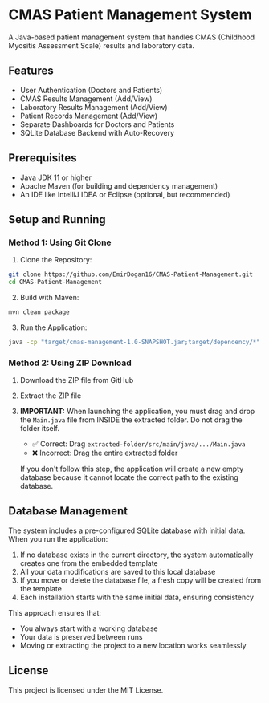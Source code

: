 # CMAS Patient Management System

A Java-based patient management system that handles CMAS (Childhood Myositis Assessment Scale) results and laboratory data.

## Features

- User Authentication (Doctors and Patients)
- CMAS Results Management (Add/View)
- Laboratory Results Management (Add/View)
- Patient Records Management (Add/View)
- Separate Dashboards for Doctors and Patients
- SQLite Database Backend with Auto-Recovery

## Prerequisites

- Java JDK 11 or higher
- Apache Maven (for building and dependency management)
- An IDE like IntelliJ IDEA or Eclipse (optional, but recommended)

## Setup and Running

### Method 1: Using Git Clone

1. Clone the Repository:
```bash
git clone https://github.com/EmirDogan16/CMAS-Patient-Management.git
cd CMAS-Patient-Management
```

2. Build with Maven:
```bash
mvn clean package
```

3. Run the Application:
```bash
java -cp "target/cmas-management-1.0-SNAPSHOT.jar;target/dependency/*" com.patientx.Main
```

### Method 2: Using ZIP Download

1. Download the ZIP file from GitHub
2. Extract the ZIP file
3. **IMPORTANT:** When launching the application, you must drag and drop the `Main.java` file from INSIDE the extracted folder. Do not drag the folder itself.
   - ✅ Correct: Drag `extracted-folder/src/main/java/.../Main.java`
   - ❌ Incorrect: Drag the entire extracted folder
   
   If you don't follow this step, the application will create a new empty database because it cannot locate the correct path to the existing database.

## Database Management

The system includes a pre-configured SQLite database with initial data. When you run the application:

1. If no database exists in the current directory, the system automatically creates one from the embedded template
2. All your data modifications are saved to this local database
3. If you move or delete the database file, a fresh copy will be created from the template
4. Each installation starts with the same initial data, ensuring consistency

This approach ensures that:
- You always start with a working database
- Your data is preserved between runs
- Moving or extracting the project to a new location works seamlessly

## License

This project is licensed under the MIT License.
